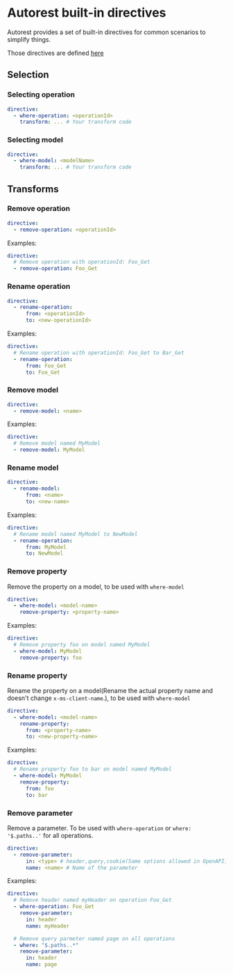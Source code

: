 # Autorest built-in directives

Autorest provides a set of built-in directives for common scenarios to simplify things.

Those directives are defined [here](https://github.com/Azure/autorest/blob/main/packages/libs/configuration/resources/directives.md)

## Selection

### Selecting operation

```yaml
directive:
  - where-operation: <operationId>
    transform: ... # Your transform code
```

### Selecting model

```yaml
directive:
  - where-model: <modelName>
    transform: ... # Your transform code
```

## Transforms

### Remove operation

```yaml
directive:
  - remove-operation: <operationId>
```

Examples:

```yaml
directive:
  # Remove operation with operationId: Foo_Get
  - remove-operation: Foo_Get
```

### Rename operation

```yaml
directive:
  - rename-operation:
      from: <operationId>
      to: <new-operationId>
```

Examples:

```yaml
directive:
  # Rename operation with operationId: Foo_Get to Bar_Get
  - rename-operation:
      from: Foo_Get
      to: Foo_Get
```

### Remove model

```yaml
directive:
  - remove-model: <name>
```

Examples:

```yaml
directive:
  # Remove model named MyModel
  - remove-model: MyModel
```

### Rename model

```yaml
directive:
  - rename-model:
      from: <name>
      to: <new-name>
```

Examples:

```yaml
directive:
  # Rename model named MyModel to NewModel
  - rename-operation:
      from: MyModel
      to: NewModel
```

### Remove property

Remove the property on a model, to be used with `where-model`

```yaml
directive:
  - where-model: <model-name>
    remove-property: <property-name>
```

Examples:

```yaml
directive:
  # Remove property foo on model named MyModel
  - where-model: MyModel
    remove-property: foo
```

### Rename property

Rename the property on a model(Rename the actual property name and doesn't change `x-ms-client-name`.), to be used with `where-model`

```yaml
directive:
  - where-model: <model-name>
    rename-property:
      from: <property-name>
      to: <new-property-name>
```

Examples:

```yaml
directive:
  # Rename property foo to bar on model named MyModel
  - where-model: MyModel
    remove-property:
      from: foo
      to: bar
```

### Remove parameter

Remove a parameter. To be used with `where-operation` or `where: '$.paths..'` for all operations.

```yaml
directive:
  - remove-parameter:
      in: <type> # header,query,cookie(Same options allowed in OpenAPI)
      name: <name> # Name of the parameter
```

Examples:

```yaml
directive:
  # Remove header named myHeader on operation Foo_Get
  - where-operation: Foo_Get
    remove-parameter:
      in: header
      name: myHeader

  # Remove query parmeter named page on all operations
  - where: "$.paths..*"
    remove-parameter:
      in: header
      name: page
```
